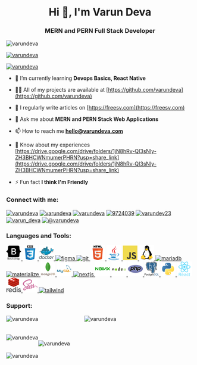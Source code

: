 <h1 align="center">Hi 👋, I'm Varun Deva</h1>
<h3 align="center">MERN and PERN Full Stack Developer</h3>

<p align="left"> <img src="https://komarev.com/ghpvc/?username=varundeva&label=Profile%20views&color=0e75b6&style=flat" alt="varundeva" /> </p>

<p align="left"> <a href="https://github.com/ryo-ma/github-profile-trophy"><img src="https://github-profile-trophy.vercel.app/?username=varundeva" alt="varundeva" /></a> </p>

<p align="left"> <a href="https://twitter.com/varundeva" target="blank"><img src="https://img.shields.io/twitter/follow/varundeva?logo=twitter&style=for-the-badge" alt="varundeva" /></a> </p>

- 🌱 I’m currently learning **Devops Basics, React Native**

- 👨‍💻 All of my projects are available at [https://github.com/varundeva](https://github.com/varundeva)

- 📝 I regularly write articles on [https://freesv.com](https://freesv.com)

- 💬 Ask me about **MERN and PERN Stack Web Applications**

- 📫 How to reach me **hello@varundeva.com**

- 📄 Know about my experiences [https://drive.google.com/drive/folders/1jN8hRv-QI3sNly-ZH3BHCWNmumerPHRN?usp=share_link](https://drive.google.com/drive/folders/1jN8hRv-QI3sNly-ZH3BHCWNmumerPHRN?usp=share_link)

- ⚡ Fun fact **I think I'm Friendly**

<h3 align="left">Connect with me:</h3>
<p align="left">
<a href="https://dev.to/varundeva" target="blank"><img align="center" src="https://raw.githubusercontent.com/rahuldkjain/github-profile-readme-generator/master/src/images/icons/Social/devto.svg" alt="varundeva" height="30" width="40" /></a>
<a href="https://twitter.com/varundeva" target="blank"><img align="center" src="https://raw.githubusercontent.com/rahuldkjain/github-profile-readme-generator/master/src/images/icons/Social/twitter.svg" alt="varundeva" height="30" width="40" /></a>
<a href="https://linkedin.com/in/varundeva" target="blank"><img align="center" src="https://raw.githubusercontent.com/rahuldkjain/github-profile-readme-generator/master/src/images/icons/Social/linked-in-alt.svg" alt="varundeva" height="30" width="40" /></a>
<a href="https://stackoverflow.com/users/9724039" target="blank"><img align="center" src="https://raw.githubusercontent.com/rahuldkjain/github-profile-readme-generator/master/src/images/icons/Social/stack-overflow.svg" alt="9724039" height="30" width="40" /></a>
<a href="https://fb.com/varundev23" target="blank"><img align="center" src="https://raw.githubusercontent.com/rahuldkjain/github-profile-readme-generator/master/src/images/icons/Social/facebook.svg" alt="varundev23" height="30" width="40" /></a>
<a href="https://instagram.com/varun_deva" target="blank"><img align="center" src="https://raw.githubusercontent.com/rahuldkjain/github-profile-readme-generator/master/src/images/icons/Social/instagram.svg" alt="varun_deva" height="30" width="40" /></a>
<a href="https://hashnode.com/@varundeva" target="blank"><img align="center" src="https://raw.githubusercontent.com/rahuldkjain/github-profile-readme-generator/master/src/images/icons/Social/hashnode.svg" alt="@varundeva" height="30" width="40" /></a>
</p>

<h3 align="left">Languages and Tools:</h3>
<p align="left"> <a href="https://getbootstrap.com" target="_blank" rel="noreferrer"> <img src="https://raw.githubusercontent.com/devicons/devicon/master/icons/bootstrap/bootstrap-plain-wordmark.svg" alt="bootstrap" width="40" height="40"/> </a> <a href="https://www.w3schools.com/css/" target="_blank" rel="noreferrer"> <img src="https://raw.githubusercontent.com/devicons/devicon/master/icons/css3/css3-original-wordmark.svg" alt="css3" width="40" height="40"/> </a> <a href="https://www.docker.com/" target="_blank" rel="noreferrer"> <img src="https://raw.githubusercontent.com/devicons/devicon/master/icons/docker/docker-original-wordmark.svg" alt="docker" width="40" height="40"/> </a> <a href="https://www.figma.com/" target="_blank" rel="noreferrer"> <img src="https://www.vectorlogo.zone/logos/figma/figma-icon.svg" alt="figma" width="40" height="40"/> </a> <a href="https://git-scm.com/" target="_blank" rel="noreferrer"> <img src="https://www.vectorlogo.zone/logos/git-scm/git-scm-icon.svg" alt="git" width="40" height="40"/> </a> <a href="https://www.w3.org/html/" target="_blank" rel="noreferrer"> <img src="https://raw.githubusercontent.com/devicons/devicon/master/icons/html5/html5-original-wordmark.svg" alt="html5" width="40" height="40"/> </a> <a href="https://www.java.com" target="_blank" rel="noreferrer"> <img src="https://raw.githubusercontent.com/devicons/devicon/master/icons/java/java-original.svg" alt="java" width="40" height="40"/> </a> <a href="https://developer.mozilla.org/en-US/docs/Web/JavaScript" target="_blank" rel="noreferrer"> <img src="https://raw.githubusercontent.com/devicons/devicon/master/icons/javascript/javascript-original.svg" alt="javascript" width="40" height="40"/> </a> <a href="https://www.linux.org/" target="_blank" rel="noreferrer"> <img src="https://raw.githubusercontent.com/devicons/devicon/master/icons/linux/linux-original.svg" alt="linux" width="40" height="40"/> </a> <a href="https://mariadb.org/" target="_blank" rel="noreferrer"> <img src="https://www.vectorlogo.zone/logos/mariadb/mariadb-icon.svg" alt="mariadb" width="40" height="40"/> </a> <a href="https://materializecss.com/" target="_blank" rel="noreferrer"> <img src="https://raw.githubusercontent.com/prplx/svg-logos/5585531d45d294869c4eaab4d7cf2e9c167710a9/svg/materialize.svg" alt="materialize" width="40" height="40"/> </a> <a href="https://www.mongodb.com/" target="_blank" rel="noreferrer"> <img src="https://raw.githubusercontent.com/devicons/devicon/master/icons/mongodb/mongodb-original-wordmark.svg" alt="mongodb" width="40" height="40"/> </a> <a href="https://www.mysql.com/" target="_blank" rel="noreferrer"> <img src="https://raw.githubusercontent.com/devicons/devicon/master/icons/mysql/mysql-original-wordmark.svg" alt="mysql" width="40" height="40"/> </a> <a href="https://nextjs.org/" target="_blank" rel="noreferrer"> <img src="https://cdn.worldvectorlogo.com/logos/nextjs-2.svg" alt="nextjs" width="40" height="40"/> </a> <a href="https://www.nginx.com" target="_blank" rel="noreferrer"> <img src="https://raw.githubusercontent.com/devicons/devicon/master/icons/nginx/nginx-original.svg" alt="nginx" width="40" height="40"/> </a> <a href="https://nodejs.org" target="_blank" rel="noreferrer"> <img src="https://raw.githubusercontent.com/devicons/devicon/master/icons/nodejs/nodejs-original-wordmark.svg" alt="nodejs" width="40" height="40"/> </a> <a href="https://www.php.net" target="_blank" rel="noreferrer"> <img src="https://raw.githubusercontent.com/devicons/devicon/master/icons/php/php-original.svg" alt="php" width="40" height="40"/> </a> <a href="https://www.postgresql.org" target="_blank" rel="noreferrer"> <img src="https://raw.githubusercontent.com/devicons/devicon/master/icons/postgresql/postgresql-original-wordmark.svg" alt="postgresql" width="40" height="40"/> </a> <a href="https://www.python.org" target="_blank" rel="noreferrer"> <img src="https://raw.githubusercontent.com/devicons/devicon/master/icons/python/python-original.svg" alt="python" width="40" height="40"/> </a> <a href="https://reactjs.org/" target="_blank" rel="noreferrer"> <img src="https://raw.githubusercontent.com/devicons/devicon/master/icons/react/react-original-wordmark.svg" alt="react" width="40" height="40"/> </a> <a href="https://redis.io" target="_blank" rel="noreferrer"> <img src="https://raw.githubusercontent.com/devicons/devicon/master/icons/redis/redis-original-wordmark.svg" alt="redis" width="40" height="40"/> </a> <a href="https://sass-lang.com" target="_blank" rel="noreferrer"> <img src="https://raw.githubusercontent.com/devicons/devicon/master/icons/sass/sass-original.svg" alt="sass" width="40" height="40"/> </a> <a href="https://tailwindcss.com/" target="_blank" rel="noreferrer"> <img src="https://www.vectorlogo.zone/logos/tailwindcss/tailwindcss-icon.svg" alt="tailwind" width="40" height="40"/> </a> </p>

<h3 align="left">Support:</h3>
<p><a href="https://www.buymeacoffee.com/varundeva"> <img align="left" src="https://cdn.buymeacoffee.com/buttons/v2/default-yellow.png" height="50" width="210" alt="varundeva" /></a><a href="https://ko-fi.com/varundeva"> <img align="left" src="https://cdn.ko-fi.com/cdn/kofi3.png?v=3" height="50" width="210" alt="varundeva" /></a></p><br><br>

<p><img align="left" src="https://github-readme-stats.vercel.app/api/top-langs?username=varundeva&show_icons=true&locale=en&layout=compact" alt="varundeva" /></p>

<p>&nbsp;<img align="center" src="https://github-readme-stats.vercel.app/api?username=varundeva&show_icons=true&locale=en" alt="varundeva" /></p>

<p><img align="center" src="https://github-readme-streak-stats.herokuapp.com/?user=varundeva&" alt="varundeva" /></p>
